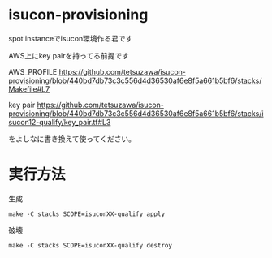 # isucon-provisioning

spot instanceでisucon環境作る君です

AWS上にkey pairを持ってる前提です


AWS_PROFILE
https://github.com/tetsuzawa/isucon-provisioning/blob/440bd7db73c3c556d4d36530af6e8f5a661b5bf6/stacks/Makefile#L7


key pair
https://github.com/tetsuzawa/isucon-provisioning/blob/440bd7db73c3c556d4d36530af6e8f5a661b5bf6/stacks/isucon12-qualify/key_pair.tf#L3

をよしなに書き換えて使ってください。


# 実行方法


生成

```
make -C stacks SCOPE=isuconXX-qualify apply
```

破壊

```
make -C stacks SCOPE=isuconXX-qualify destroy
```
